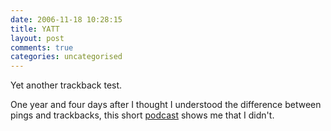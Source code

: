 ```yaml
---
date: 2006-11-18 10:28:15
title: YATT
layout: post
comments: true
categories: uncategorised
---
```

Yet another trackback test.

One year and four days after I thought I understood the difference
between pings and trackbacks, this short
[podcast](http://mediaservices1.com/webdev/2006/11/16/what-are-trackbacks/)
shows me that I didn't.
